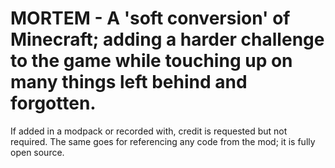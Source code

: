 # MORTEM - A 'soft conversion' of Minecraft; adding a harder challenge to the game while touching up on many things left behind and forgotten.

If added in a modpack or recorded with, credit is requested but not required. The same goes for referencing any code from the mod; it is fully open source.
